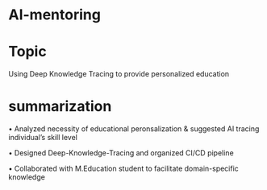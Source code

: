 # AI-mentoring

# Topic 
Using Deep Knowledge Tracing to provide personalized education

# summarization
• Analyzed necessity of educational peronsalization & suggested AI tracing individual’s skill level

• Designed Deep-Knowledge-Tracing and organized CI/CD pipeline

• Collaborated with M.Education student to facilitate domain-specific knowledge

